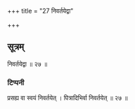 +++
title = "27 निवर्तयेद्वा"

+++
## सूत्रम्
निवर्तयेद्वा ॥ २७ ॥
### टिप्पनी
प्रसह्य वा स्वयं निवर्तयेत् । पित्रादिभिर्वा निवर्तयेत् ॥ २७ ॥
